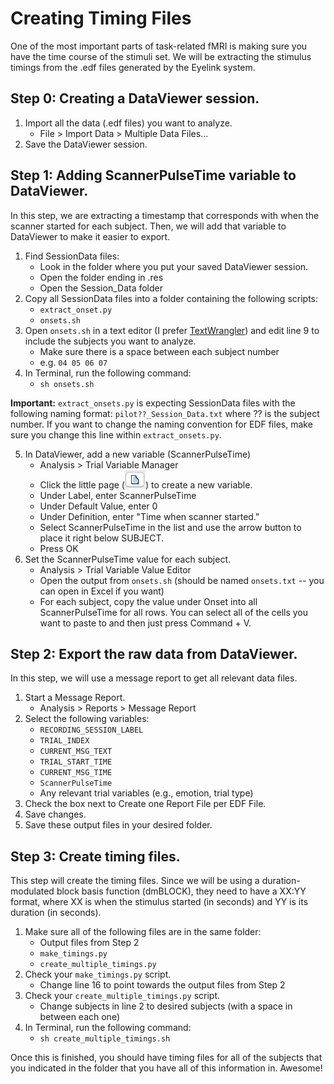 Creating Timing Files
=====================

One of the most important parts of task-related fMRI is making sure you have the time course of the stimuli set. We will be extracting the stimulus timings from the .edf files generated by the Eyelink system.

## Step 0: Creating a DataViewer session.

1. Import all the data (.edf files) you want to analyze. 
	* File > Import Data > Multiple Data Files...
2.	Save the DataViewer session.

## Step 1: Adding ScannerPulseTime variable to DataViewer.

In this step, we are extracting a timestamp that corresponds with when the scanner started for each subject. Then, we will add that variable to DataViewer to make it easier to export. 

1.	Find SessionData files:
	* Look in the folder where you put your saved DataViewer session.
	* Open the folder ending in .res
	* Open the Session\_Data folder
2.	Copy all SessionData files into a folder containing the following scripts:
	* `extract_onset.py`
	* `onsets.sh`
3.	Open `onsets.sh` in a text editor (I prefer [TextWrangler](https://www.barebones.com/products/textwrangler/)) and edit line 9 to include the subjects you want to analyze.
	* Make sure there is a space between each subject number
	* e.g. `04 05 06 07`
4.	In Terminal, run the following command:
	* `sh onsets.sh`

**Important:** `extract_onsets.py` is expecting SessionData files with the following naming format:
`pilot??_Session_Data.txt` where ?? is the subject number.
If you want to change the naming convention for EDF files, make sure you change this line within `extract_onsets.py`.

5. In DataViewer, add a new variable (ScannerPulseTime)
	* Analysis > Trial Variable Manager
	* Click the little page (![page](./Images/page.png)) to create a new variable.
	* Under Label, enter ScannerPulseTime
	* Under Default Value, enter 0
	* Under Definition, enter "Time when scanner started."
	* Select ScannerPulseTime in the list and use the arrow button to place it right below SUBJECT.
	* Press OK
6. Set the ScannerPulseTime value for each subject.
	* Analysis > Trial Variable Value Editor
	* Open the output from `onsets.sh` (should be named `onsets.txt` -- you can open in Excel if you want)
	* For each subject, copy the value under Onset into all ScannerPulseTime for all rows. You can select all of the cells you want to paste to and then just press Command + V.
	
## Step 2: Export the raw data from DataViewer.

In this step, we will use a message report to get all relevant data files.

1. Start a Message Report.
	* Analysis > Reports > Message Report
2. Select the following variables:
	* `RECORDING_SESSION_LABEL`
	* `TRIAL_INDEX`
	* `CURRENT_MSG_TEXT`
	* `TRIAL_START_TIME`
	* `CURRENT_MSG_TIME`
	* `ScannerPulseTime`
	* Any relevant trial variables (e.g., emotion, trial type)
3. Check the box next to Create one Report File per EDF File.
4. Save changes.
5. Save these output files in your desired folder.

## Step 3: Create timing files.

This step will create the timing files. Since we will be using a duration-modulated block basis function (dmBLOCK), they need to have a XX:YY format, where XX is when the stimulus started (in seconds) and YY is its duration (in seconds).
1. Make sure all of the following files are in the same folder:
	* Output files from Step 2
	* `make_timings.py`
	* `create_multiple_timings.py`
2. Check your `make_timings.py` script.
	* Change line 16 to point towards the output files from Step 2
3. Check your `create_multiple_timings.py` script.
	* Change subjects in line 2 to desired subjects (with a space in between each one)
4. In Terminal, run the following command:
	* `sh create_multiple_timings.sh`
	
Once this is finished, you should have timing files for all of the subjects that you indicated in the folder that you have all of this information in. Awesome!



